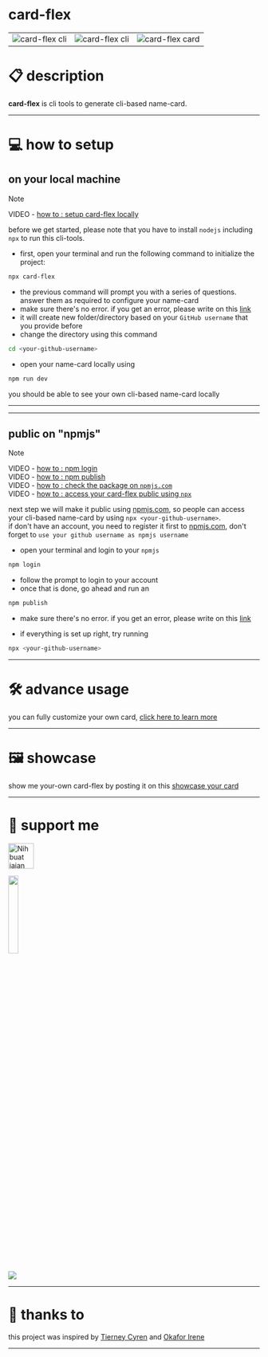 # card-flex

|  |  |  |
| -------- | -------- | -------- |
| ![card-flex cli](https://github.com/depapp/card-flex/assets/6134774/57d7f0ec-9ecd-4aab-8bee-611fdbdd54b9) | ![card-flex cli](https://github.com/depapp/card-flex/assets/6134774/a9655755-4f07-41a5-8c2a-a7ced4bd9ce6) | ![card-flex card](https://github.com/depapp/card-flex/assets/6134774/dfba92fd-0974-468a-b896-548cd24f6ac7) |

# :clipboard: description
__card-flex__ is cli tools to generate cli-based name-card.

---

# :computer: how to setup
## on your local machine
> [!NOTE]
> VIDEO - [how to : setup card-flex locally](https://github.com/depapp/card-flex/blob/main/HOW_TO_VIDEO.md#how-to--setup-card-flex-locally)

before we get started, please note that you have to install `nodejs` including `npx` to run this cli-tools.
- first, open your terminal and run the following command to initialize the project:
```bash
npx card-flex
```
- the previous command will prompt you with a series of questions. answer them as required to configure your name-card
- make sure there's no error. if you get an error, please write on this [link](https://github.com/depapp/card-flex/issues/new)
- it will create new folder/directory based on your `GitHub username` that you provide before
- change the directory using this command
```bash
cd <your-github-username>
```
- open your name-card locally using
```bash
npm run dev
```
you should be able to see your own cli-based name-card locally

---
---

## public on "npmjs"
> [!NOTE]
> VIDEO - [how to : npm login](https://github.com/depapp/card-flex/blob/main/HOW_TO_VIDEO.md#how-to--npm-login) \
> VIDEO - [how to : npm publish](https://github.com/depapp/card-flex/blob/main/HOW_TO_VIDEO.md#how-to--npm-publish) \
> VIDEO - [how to : check the package on `npmjs.com`](https://github.com/depapp/card-flex/blob/main/HOW_TO_VIDEO.md#how-to--check-the-package-on-npmjscom) \
> VIDEO - [how to : access your card-flex public using `npx`](https://github.com/depapp/card-flex/blob/main/HOW_TO_VIDEO.md#how-to--access-your-card-flex-public-using-npx)

next step we will make it public using [npmjs.com](https://www.npmjs.com), so people can access your cli-based name-card by using `npx <your-github-username>`. \
if don't have an account, you need to register it first to [npmjs.com](https://www.npmjs.com/signup), don't forget to `use your github username as npmjs username`
- open your terminal and login to your `npmjs`
```bash
npm login
```
- follow the prompt to login to your account
- once that is done, go ahead and run an
```bash
npm publish
```
- make sure there's no error. if you get an error, please write on this [link](https://github.com/depapp/card-flex/issues/new)

- if everything is set up right, try running
```bash
npx <your-github-username>
```

---

# :hammer_and_wrench: advance usage
you can fully customize your own card, [click here to learn more](/ADVANCE_USAGE.md)

---

# :framed_picture: showcase
show me your-own card-flex by posting it on this [showcase your card](https://github.com/depapp/card-flex/discussions/categories/showcase-your-card)

---

# :muscle: support me
<a href="https://www.nihbuatjajan.com/depapp" target="_blank"><img src="https://d4xyvrfd64gfm.cloudfront.net/buttons/default-cta.png" alt="Nih buat jajan" style="height: 51px !important;" ></a>

<a href="https://saweria.co/depapp" target="_blank"><img src="https://github-production-user-asset-6210df.s3.amazonaws.com/6134774/278801090-c4efd5c9-c0a7-43dc-9ea1-c21bc1a55203.png" width="20%" height="20%"></a>

<a href="https://www.paypal.me/depapp" target="_blank"><img src="https://www.paypalobjects.com/digitalassets/c/website/marketing/apac/C2/logos-buttons/optimize/44_Yellow_PayPal_Pill_Button.png"></a>

---

# :handshake: thanks to
this project was inspired by [Tierney Cyren](https://github.com/bnb) and [Okafor Irene](https://github.com/Irene-24)

---
